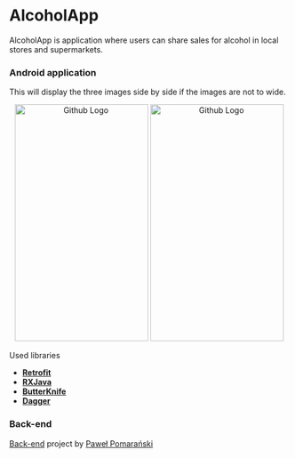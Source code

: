 # AlcoholApp

AlcoholApp is application where users can share sales for alcohol in local stores and supermarkets. 

### Android application


This will display the three images side by side if the images are not to wide.

<p align="middle">
  <img src="https://i.imgur.com/tVbKDnN.gif" width="240" height="426" title="Github Logo">
  <img src="https://i.imgur.com/1hxia1M.png" width="240" height="426" title="Github Logo">
</p>

Used libraries
- **[Retrofit](https://square.github.io/retrofit/)**
- **[RXJava](https://github.com/ReactiveX/RxJava)**
- **[ButterKnife](http://jakewharton.github.io/butterknife/)**
- **[Dagger](https://github.com/google/dagger)**

### Back-end
[Back-end](https://github.com/pomaranski/alcohol-spring) project by [Paweł Pomarański](https://github.com/pomaranski)
